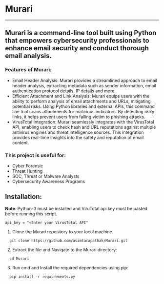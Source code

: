 # Murari
---
## Murari is a command-line tool built using Python that empowers cybersecurity professionals to enhance email security and conduct thorough email analysis.

### Features of Murari:

- Email Header Analysis: Murari provides a streamlined approach to email header analysis, extracting metadata such as sender information, email authentication protocol details, IP details and more.
- Efficient Attachment and Link Analysis: Murari equips users with the ability to perform analysis of email attachments and URLs, mitigating potential risks. Using Python libraries and external APIs, this command line tool scans attachments for malicious indicators. By detecting risky links, it helps prevent users from falling victim to phishing attacks.
- VirusTotal Integration: Murari seamlessly integrates with the VirusTotal API, enabling users to check hash and URL reputations against multiple antivirus engines and threat intelligence sources. This integration provides real-time insights into the safety and reputation of email content.

### This project is useful for:

- Cyber Forensic
- Threat Hunting
- SOC, Threat or Malware Analysts
- Cybersecurity Awareness Programs

## Installation:

**Note**: Python-3 must be installed and ViruTotal api key must be pasted before running this script.
```
api_key = "<Enter your VirusTotal API"
```

1. Clone the Murari repository to your local machine
```
  git clone https://github.com/asimtarapathak/Murari.git
```
2. Extract the file and Navigate to the Murari directory:
```
  cd Murari
```
3. Run cmd and Install the required dependencies using pip:
```
  pip install -r requirements.py
```

